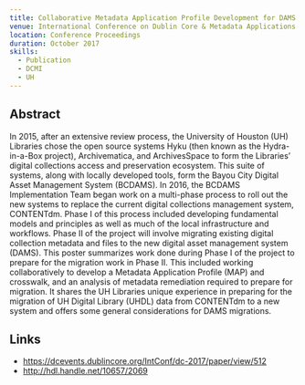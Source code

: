 ```yaml
---
title: Collaborative Metadata Application Profile Development for DAMS Migration
venue: International Conference on Dublin Core & Metadata Applications Proceedings 2017
location: Conference Proceedings
duration: October 2017
skills:
  - Publication
  - DCMI
  - UH
---
```


Abstract
-------

In 2015, after an extensive review process, the University of Houston (UH) Libraries chose the open source systems Hyku (then known as the Hydra-in-a-Box project), Archivematica, and ArchivesSpace to form the Libraries’ digital collections access and preservation ecosystem. This suite of systems, along with locally developed tools, form the Bayou City Digital Asset Management System (BCDAMS). In 2016, the BCDAMS Implementation Team began work on a multi-phase process to roll out the new systems to replace the current digital collections management system, CONTENTdm. Phase I of this process included developing fundamental models and principles as well as much of the local infrastructure and workflows. Phase II of the project will involve migrating existing digital collection metadata and files to the new digital asset management system (DAMS). This poster summarizes work done during Phase I of the project to prepare for the migration work in Phase II. This included working collaboratively to develop a Metadata Application Profile (MAP) and crosswalk, and an analysis of metadata remediation required to prepare for migration. It shares the UH Libraries unique experience in preparing for the migration of UH Digital Library (UHDL) data from CONTENTdm to a new system and offers some general considerations for DAMS migrations.


Links
----------

* <https://dcevents.dublincore.org/IntConf/dc-2017/paper/view/512>
* <http://hdl.handle.net/10657/2069>
